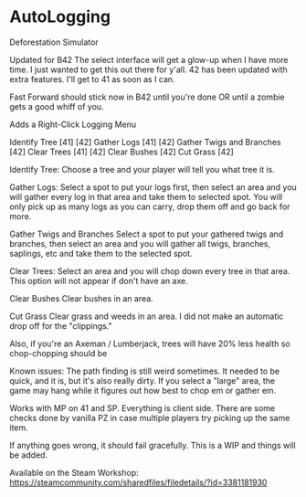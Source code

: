 # AutoLogging

Deforestation Simulator

Updated for B42
The select interface will get a glow-up when I have more time. I just wanted to get this out there for y'all. 42 has been updated with extra features. I'll get to 41 as soon as I can.

Fast Forward should stick now in B42 until you're done OR until a zombie gets a good whiff of you.

Adds a Right-Click Logging Menu

Identify Tree [41] [42]
Gather Logs [41] [42]
Gather Twigs and Branches [42]
Clear Trees [41] [42]
Clear Bushes [42]
Cut Grass [42]


Identify Tree: Choose a tree and your player will tell you what tree it is.

Gather Logs: Select a spot to put your logs first, then select an area and you will gather every log in that area and take them to selected spot. You will only pick up as many logs as you can carry, drop them off and go back for more.

Gather Twigs and Branches Select a spot to put your gathered twigs and branches, then select an area and you will gather all twigs, branches, saplings, etc and take them to the selected spot.

Clear Trees: Select an area and you will chop down every tree in that area. This option will not appear if don't have an axe.

Clear Bushes Clear bushes in an area.

Cut Grass Clear grass and weeds in an area. I did not make an automatic drop off for the "clippings."

Also, if you're an Axeman / Lumberjack, trees will have 20% less health so chop-chopping should be 

Known issues: The path finding is still weird sometimes. It needed to be quick, and it is, but it's also really dirty. If you select a "large" area, the game may hang while it figures out how best to chop em or gather em.

Works with MP on 41 and SP. Everything is client side. There are some checks done by vanilla PZ in case multiple players try picking up the same item.

If anything goes wrong, it should fail gracefully.
This is a WIP and things will be added.

Available on the Steam Workshop:
https://steamcommunity.com/sharedfiles/filedetails/?id=3381181930
